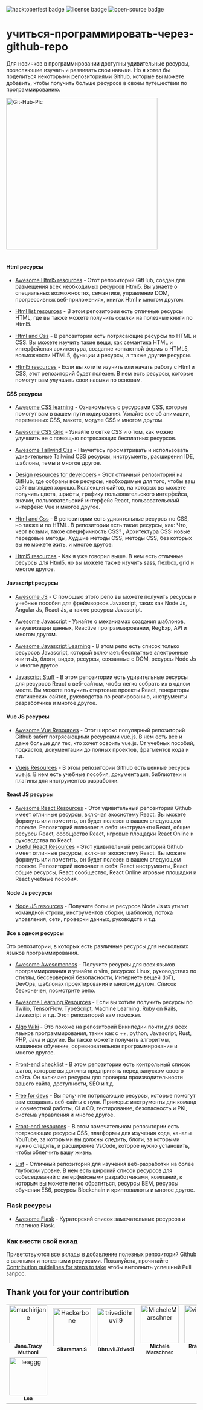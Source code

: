 ![hacktoberfest badge](https://img.shields.io/badge/%F0%9F%94%A5-hacktoberfest-blue) ![license badge](https://img.shields.io/badge/%E2%9C%94%20license-MIT-green) ![open-source badge](https://img.shields.io/badge/%F0%9F%90%B1%E2%80%8D%F0%9F%92%BB-Open--Source-orange)

# учиться-программировать-через-github-repo

Для новичков в программировании доступны удивительные ресурсы, позволяющие изучать и развивать свои навыки. Но я хотел бы поделиться некоторыми репозиториями Github, которые вы можете добавить, чтобы получить больше ресурсов в своем путешествии по программированию.

<img src="https://i.ibb.co/kS3pSW9/Git-Hub-Pic.png" alt="Git-Hub-Pic" border="0" height = "400px">
<br>
<br>

#### Html ресурсы

- [Awesome Html5 resources](https://github.com/diegocard/awesome-html5) - Этот репозиторий GitHub, создан для размещения всех необходимых ресурсов Html5. Вы узнаете о специальных возможностях, семантике, управлении DOM, прогрессивных веб-приложениях, книгах Html и многом другом.

- [Html list resources](https://github.com/gloparco/Master-List-of-HTML5-JS-CSS-Resources/blob/master/html.md) - В этом репозитории есть отличные ресурсы HTML, где вы также можете получить ссылки на полезные книги по Html5.

- [Html and Css](https://github.com/zuzuleinen/html-and-css) - В репозитории есть потрясающие ресурсы по HTML и CSS. Вы можете изучить такие вещи, как семантика HTML и интерфейсная архитектура, создание контактной формы в HTML5, возможности HTML5, функции и ресурсы, а также другие ресурсы.

- [Html5 resources](https://github.com/SirPepe/HTML5Resources) - Если вы хотите изучить или начать работу с Html и CSS, этот репозиторий будет полезен. В нем есть ресурсы, которые помогут вам улучшить свои навыки по основам.

#### CSS ресурсы

- [Awesome CSS learning](https://github.com/micromata/awesome-css-learning) - Ознакомьтесь с ресурсами CSS, которые помогут вам в вашем пути кодирования. Узнайте все об анимации, переменных CSS, макете, модуле CSS и многом другом.

- [Awesome CSS Grid](https://github.com/valentinogagliardi/awesome-css-grid) - Узнайте о сетке CSS и о том, как можно улучшить ее с помощью потрясающих бесплатных ресурсов.

- [Awesome Tailwind Css](https://github.com/aniftyco/awesome-tailwindcss) - Научитесь просматривать и использовать удивительные Tailwind CSS ресурсы, инструменты, расширения IDE, шаблоны, темы и многое другое.

- [Design resources for developers](https://github.com/bradtraversy/design-resources-for-developers) - Этот отличный репозиторий на GitHub, где собраны все ресурсы, необходимые для того, чтобы ваш сайт выглядел хорошо. Коллекция сайтов, на которых вы можете получить цвета, шрифты, графику пользовательского интерфейса, значки, пользовательский интерфейс React, пользовательский интерфейс Vue и многое другое.

- [Html and Css](https://github.com/zuzuleinen/html-and-css) - В репозитории есть удивительные ресурсы по CSS, но также и по HTML. В репозитории есть такие ресурсы, как: Что, черт возьми, такое специфичность CSS? , Архитектура CSS: новые передовые методы, Худшие методы CSS, методы CSS, без которых вы не можете жить, и многое другое.

- [Html5 resources](https://github.com/SirPepe/HTML5Resources) - Как я уже говорил выше. В нем есть отличные ресурсы для Html5, но вы можете также изучить sass, flexbox, grid и многое другое.

#### Javascript ресурсы

- [Awesome JS](https://github.com/serhiisol/awesome-js) - С помощью этого репо вы можете получить ресурсы и учебные пособия для фреймворков Javascript, таких как Node Js, Angular Js, React Js, а также ресурсы Javascript.

- [Awesome Javascript](https://github.com/sorrycc/awesome-javascript) - Узнайте о механизмах создания шаблонов, визуализации данных, Reactive программировании, RegExp, API и многом другом.

- [Awesome Javascript Learning](https://github.com/micromata/awesome-javascript-learning) - В этом репо есть список только ресурсов Javascript, который включает: бесплатные электронные книги Js, блоги, видео, ресурсы, связанные с DOM, ресурсы Node Js и многое другое.

- [Javascript Stuff](https://github.com/ahfarmer/javascriptstuff-db) - В этом репозитории есть удивительные ресурсы для ресурсов React с веб-сайтом, чтобы легко собрать их в одном месте. Вы можете получить стартовые проекты React, генераторы статических сайтов, руководства по реагированию, инструменты разработчика и многое другое.

#### Vue JS ресурсы

- [Awesome Vue Resources](https://github.com/vuejs/awesome-vue) - Этот широко популярный репозиторий Github забит потрясающими ресурсами vue.js. В нем есть все и даже больше для тех, кто хочет освоить vue.js. От учебных пособий, подкастов, документации до полных проектов, фрагментов кода и т.д.

- [Vuejs Resources](https://github.com/gliterd/vuejs-resources) - В этом репозитории Github есть ценные ресурсы vue.js. В нем есть учебные пособия, документация, библиотеки и плагины для инструментов разработки.

#### React JS ресурсы

- [Awesome React Resources](https://github.com/brillout/awesome-react-components) - Этот удивительный репозиторий Github имеет отличные ресурсы, включая экосистему React. Вы можете форкнуть или пометить, он будет полезен в вашем следующем проекте. Репозиторий включает в себя: инструменты React, общие ресурсы React, сообщество React, игровые площадки React Online и руководства по React.
- [Useful React Resources]() - Этот удивительный репозиторий Github имеет отличные ресурсы, включая экосистему React. Вы можете форкнуть или пометить, он будет полезен в вашем следующем проекте. Репозиторий включает в себя: React инструменты, React общие ресурсы, React сообщество, React Online игровые площадки и React учебные пособия.

#### Node Js ресурсы

- [Node JS resources](https://github.com/sindresorhus/awesome-nodejs) - Получите больше ресурсов Node Js из утилит командной строки, инструментов сборки, шаблонов, потока управления, сети, проверки данных, руководств и т.д.

#### Все в одном ресурсы

Это репозитории, в которых есть различные ресурсы для нескольких языков программирования.

- [Awesome Awesomeness](https://github.com/bayandin/awesome-awesomeness) - Получите ресурсы для всех языков программирования и узнайте о vim, ресурсах Linux, руководствах по стилям, бессерверной безопасности, Интернете вещей (IoT), DevOps, шаблонах проектирования и многом другом. Список бесконечен, посмотрите репо.

- [Awesome Learning Resources](https://github.com/lauragift21/awesome-learning-resources) - Если вы хотите получить ресурсы по Twilio, TensorFlow, TypeScript, Machine Learning, Ruby on Rails, Javascript и т.д. Этот репозиторий вам поможет.

- [Algo Wiki](https://github.com/vicky002/AlgoWiki) - Это похоже на репозиторий Википедии почти для всех языков программирования, таких как c ++, python, Javascript, Rust, PHP, Java и другие. Вы также можете получить алгоритмы, машинное обучение, соревновательное программирование и многое другое.

- [Front-end checklist](https://github.com/thedaviddias/Front-End-Checklist) - В этом репозитории есть контрольный список шагов, которые вы должны предпринять перед запуском своего сайта. Он включает ресурсы для проверки производительности вашего сайта, доступности, SEO и т.д.

- [Free for devs](https://github.com/ripienaar/free-for-dev) - Вы получите потрясающие ресурсы, которые помогут вам создавать веб-сайты с нуля. Примеры: инструменты для команд и совместной работы, CI и CD, тестирование, безопасность и PKI, система управления и многое другое.

- [Front-end resources](https://github.com/RitikPatni/Front-End-Web-Development-Resources#table-of-contents) - В этом замечательном репозитории есть потрясающие ресурсы CSS, платформы для изучения кода, каналы YouTube, за которыми вы должны следить, блоги, за которыми нужно следить, и расширение VsCode, которое нужно установить, чтобы облегчить вашу жизнь.

- [List](https://github.com/jnv/lists) - Отличный репозиторий для изучения веб-разработки на более глубоком уровне. В нем есть широкий список ресурсов для собеседований с интерфейсными разработчиками, компаний, к которым вы можете легко обратиться, ресурсы BEM, ресурсы обучения ES6, ресурсы Blockchain и криптовалюты и многое другое.

### Flask ресурсы

- [Awesome Flask](https://github.com/humiaozuzu/awesome-flask) -  Кураторский список замечательных ресурсов и плагинов Flask.

### Как внести свой вклад

Приветствуются все вклады в добавление полезных репозиторий Github с важными и полезными ресурсами. Пожалуйста, прочитайте [Contribution guidelines for steps to take](https://github.com/muchirijane/learning-code-through-github-repos/blob/main/CONTRIBUTING.md) чтобы выполнить успешный Pull запрос.

## Thank you for your contribution

<!-- readme: contributors -start --> 
<table>
<tr>
    <td align="center">
        <a href="https://github.com/muchirijane">
            <img src="https://avatars3.githubusercontent.com/u/54930887?v=4" width="100;" alt="muchirijane"/>
            <br />
            <sub><b>Jane Tracy Muthoni</b></sub>
        </a>
    </td>
    <td align="center">
        <a href="https://github.com/Hackerbone">
            <img src="https://avatars3.githubusercontent.com/u/20267705?v=4" width="100;" alt="Hackerbone"/>
            <br />
            <sub><b>Sitaraman S</b></sub>
        </a>
    </td>
    <td align="center">
        <a href="https://github.com/trivedidhruvil9">
            <img src="https://avatars0.githubusercontent.com/u/56179904?v=4" width="100;" alt="trivedidhruvil9"/>
            <br />
            <sub><b>Dhruvil Trivedi</b></sub>
        </a>
    </td>
    <td align="center">
        <a href="https://github.com/MicheleMarschner">
            <img src="https://avatars0.githubusercontent.com/u/49597398?v=4" width="100;" alt="MicheleMarschner"/>
            <br />
            <sub><b>Michele Marschner</b></sub>
        </a>
    </td>
    <td align="center">
        <a href="https://github.com/viraldevpb">
            <img src="https://avatars3.githubusercontent.com/u/66899360?v=4" width="100;" alt="viraldevpb"/>
            <br />
            <sub><b>Prathamesh Borse</b></sub>
        </a>
    </td>
    <td align="center">
        <a href="https://github.com/d02d33pak">
            <img src="https://avatars1.githubusercontent.com/u/21690808?v=4" width="100;" alt="d02d33pak"/>
            <br />
            <sub><b>Deepak Talan</b></sub>
        </a>
    </td></tr>
<tr>
    <td align="center">
        <a href="https://github.com/leaggg">
            <img src="https://avatars0.githubusercontent.com/u/67368902?v=4" width="100;" alt="leaggg"/>
            <br />
            <sub><b>Lea</b></sub>
        </a>
    </td></tr>
</table>
<!-- readme: contributors -end -->
